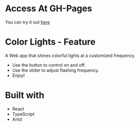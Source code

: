 # Access At GH-Pages
You can try it out [here](https://benjaminye36.github.io/Color-Lights/)

# Color Lights - Feature

A Web app that shines colorful lights at a customized frequency.
- Use the button to control on and off.
- Use the slider to adjust flashing frequency.
- Enjoy!

# Built with
- React
- TypeScript
- Antd
